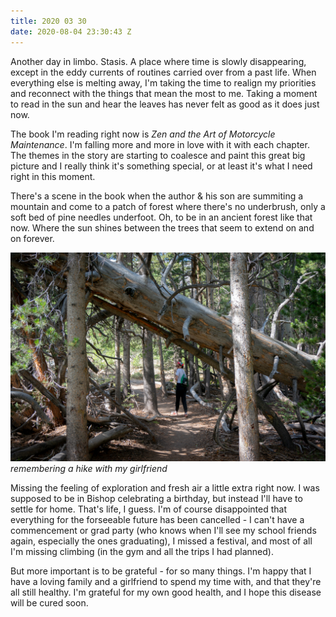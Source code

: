 ```yaml
---
title: 2020 03 30
date: 2020-08-04 23:30:43 Z
---
```


Another day in limbo. Stasis. A place where time is slowly disappearing, except in the eddy currents of routines carried over from a past life. When everything else is melting away, I'm taking the time to realign my priorities and reconnect with the things that mean the most to me. Taking a moment to read in the sun and hear the leaves has never felt as good as it does just now.

The book I'm reading right now is *Zen and the Art of Motorcycle Maintenance*. I'm falling more and more in love with it with each chapter. The themes in the story are starting to coalesce and paint this great big picture and I really think it's something special, or at least it's what I need right in this moment. 

There's a scene in the book when the author & his son are summiting a mountain and come to a patch of forest where there's no underbrush, only a soft bed of pine needles underfoot. Oh, to be in an ancient forest like that now. Where the sun shines between the trees that seem to extend on and on forever.

![DSC02425](../assets/img/DSC02425.png)
*remembering a hike with my girlfriend*

Missing the feeling of exploration and fresh air a little extra right now. I was supposed to be in Bishop celebrating a birthday, but instead I'll have to settle for home. That's life, I guess. I'm of course disappointed that everything for the forseeable future has been cancelled - I can't have a commencement or grad party (who knows when I'll see my school friends again, especially the ones graduating), I missed a festival, and most of all I'm missing climbing (in the gym and all the trips I had planned).

But more important is to be grateful - for so many things. I'm happy that I have a loving family and a girlfriend to spend my time with, and that they're all still healthy. I'm grateful for my own good health, and I hope this disease will be cured soon.

